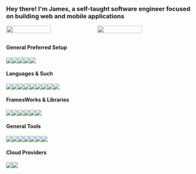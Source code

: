 ### Hey there! I'm James, a self-taught software engineer focused on building web and mobile applications



<div style="display: flex; flex-direction: row; width: 100%">
    <img style="margin-bottom: 10px; width: 49%" src="https://github-readme-stats.vercel.app/api?username=B0Y3R&count_private=true&show_icons=true&card_width=300&theme=radical" />
    <img style="margin-bottom: 10px; width: 49%" src="https://github-readme-stats.vercel.app/api/top-langs/?username=B0Y3R&layout=compact&langs_count=4&hide=CSS,HTML,TypeScript,Objective-C&theme=radical" />
</div>
<h4>General Preferred Setup </h4>
<div style="display: flex; flex-direction: row; width: 50%; flex-wrap: wrap">
    <img src="https://img.shields.io/badge/OS-OSX-informational?style=?style=flat&logo=Apple" />
    <img src="https://img.shields.io/badge/Editor-JetBrainsEverything-informational?style=?style=flat&logo=JetBrains" />
    <img src="https://img.shields.io/badge/Editor-XCode-informational?style=?style=flat&logo=Apple" />
    <img src="https://img.shields.io/badge/Shell-zsh-informational?style=?style=flat&logo=appveyor" />
    <img src="https://img.shields.io/badge/Terminal-Warp-informational?style=?style=flat&logo=windows Terminal" />
</div>

<h4>Languages & Such</h4>
<div style="display: flex; flex-direction: row; width: 50%; flex-wrap: wrap;">
    <img src="https://img.shields.io/badge/HTML-informational?style=?style=flat&logo=HTML5&color=gray" />
    <img src="https://img.shields.io/badge/CSS-informational?style=?style=flat&logo=CSS3&color=gray" />
    <img src="https://img.shields.io/badge/JavaScript-informational?style=?style=flat&logo=JavaScript&color=gray" />
    <img src="https://img.shields.io/badge/Python-informational?style=?style=flat&logo=Python&color=gray" />
    <img src="https://img.shields.io/badge/Swift-informational?style=?style=flat&logo=Swift&color=gray" />
    <img src="https://img.shields.io/badge/Dart-informational?style=?style=flat&logo=Flutter&color=gray" />
    <img src="https://img.shields.io/badge/JetPack-informational?style=?style=flat&logo=Android&color=gray" />
    <img src="https://img.shields.io/badge/go-informational?style=?style=flat&logo=appveyor&color=gray" />
    <img src="https://img.shields.io/badge/Ruby-informational?style=?style=flat&logo=Ruby&color=gray" />
</div>

<h4>FramesWorks & Libraries</h4>
<div style="display: flex; flex-direction: row; width: 50%; flex-wrap: wrap;">
    <img src="https://img.shields.io/badge/React-informational?style=?style=flat&logo=React&color=critical" />
    <img src="https://img.shields.io/badge/ReactNative-informational?style=?style=flat&logo=React&color=critical" />
    <img src="https://img.shields.io/badge/Flutter-informational?style=?style=flat&logo=Flutter&color=critical" />
    <img src="https://img.shields.io/badge/SwiftUI-informational?style=?style=flat&logo=Swift&color=critical" />
    <img src="https://img.shields.io/badge/NextJS-informational?style=?style=flat&logo=Next.js&color=critical" />
    <img src="https://img.shields.io/badge/ReactTestingLibrary-informational?style=?style=flat&logo=React&color=critical" />
</div>

<h4>General Tools</h4>
<div style="display: flex; flex-direction: row; width: 50%; flex-wrap: wrap;">
    <img src="https://img.shields.io/badge/Docker-informational?style=?style=flat&logo=Docker&color=purple" />
    <img src="https://img.shields.io/badge/Kubernetes-informational?style=?style=flat&logo=Kubernetes&color=purple" />
    <img src="https://img.shields.io/badge/Postman-informational?style=?style=flat&logo=Postman&color=purple" />
    <img src="https://img.shields.io/badge/Postico-informational?style=?style=flat&logo=PostgreSql&color=purple" />
    <img src="https://img.shields.io/badge/DataDog-informational?style=?style=flat&logo=Datadog&color=purple" />
    <img src="https://img.shields.io/badge/Sentry-informational?style=?style=flat&logo=Sentry&color=purple" />
    <img src="https://img.shields.io/badge/FullStory-informational?style=?style=flat&logo=appveyor&color=purple" />
</div>

<h4>Cloud Providers</h4>
<div style="display: flex; flex-direction: row; width: 50%; flex-wrap: wrap;">
    <img src="https://img.shields.io/badge/AWS-informational?style=?style=flat&logo=Amazon AWS&color=green" />
    <img src="https://img.shields.io/badge/Azure-informational?style=?style=flat&logo=Azure Pipelines&color=green" />
</div>

